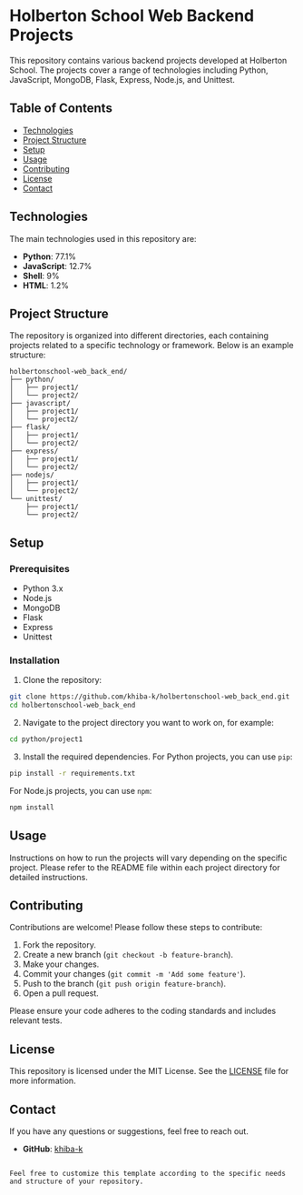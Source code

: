 

# Holberton School Web Backend Projects

This repository contains various backend projects developed at Holberton School. The projects cover a range of technologies including Python, JavaScript, MongoDB, Flask, Express, Node.js, and Unittest.

## Table of Contents

- [Technologies](#technologies)
- [Project Structure](#project-structure)
- [Setup](#setup)
- [Usage](#usage)
- [Contributing](#contributing)
- [License](#license)
- [Contact](#contact)

## Technologies

The main technologies used in this repository are:

- **Python**: 77.1%
- **JavaScript**: 12.7%
- **Shell**: 9%
- **HTML**: 1.2%

## Project Structure

The repository is organized into different directories, each containing projects related to a specific technology or framework. Below is an example structure:

```
holbertonschool-web_back_end/
├── python/
│   ├── project1/
│   └── project2/
├── javascript/
│   ├── project1/
│   └── project2/
├── flask/
│   ├── project1/
│   └── project2/
├── express/
│   ├── project1/
│   └── project2/
├── nodejs/
│   ├── project1/
│   └── project2/
└── unittest/
    ├── project1/
    └── project2/
```

## Setup

### Prerequisites

- Python 3.x
- Node.js
- MongoDB
- Flask
- Express
- Unittest

### Installation

1. Clone the repository:

```bash
git clone https://github.com/khiba-k/holbertonschool-web_back_end.git
cd holbertonschool-web_back_end
```

2. Navigate to the project directory you want to work on, for example:

```bash
cd python/project1
```

3. Install the required dependencies. For Python projects, you can use `pip`:

```bash
pip install -r requirements.txt
```

For Node.js projects, you can use `npm`:

```bash
npm install
```

## Usage

Instructions on how to run the projects will vary depending on the specific project. Please refer to the README file within each project directory for detailed instructions.

## Contributing

Contributions are welcome! Please follow these steps to contribute:

1. Fork the repository.
2. Create a new branch (`git checkout -b feature-branch`).
3. Make your changes.
4. Commit your changes (`git commit -m 'Add some feature'`).
5. Push to the branch (`git push origin feature-branch`).
6. Open a pull request.

Please ensure your code adheres to the coding standards and includes relevant tests.

## License

This repository is licensed under the MIT License. See the [LICENSE](LICENSE) file for more information.

## Contact

If you have any questions or suggestions, feel free to reach out.

- **GitHub**: [khiba-k](https://github.com/khiba-k)
```

Feel free to customize this template according to the specific needs and structure of your repository.
